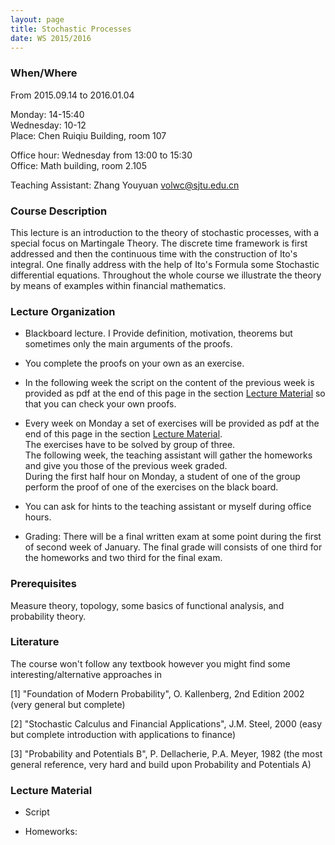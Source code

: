 ```yaml
---
layout: page
title: Stochastic Processes
date: WS 2015/2016
---
```


### When/Where

From 2015.09.14 to 2016.01.04

Monday: 14-15:40  
Wednesday: 10-12  
Place: Chen Ruiqiu Building, room 107  

Office hour: Wednesday from 13:00 to 15:30  
Office: Math building, room 2.105

Teaching Assistant: Zhang Youyuan <volwc@sjtu.edu.cn>

### Course Description

This lecture is an introduction to the theory of stochastic processes, with a special focus on Martingale Theory.
The discrete time framework is first addressed and then the continuous time with the construction of Ito's integral.
One finally address with the help of Ito's Formula some Stochastic differential equations.
Throughout the whole course we illustrate the theory by means of examples within financial mathematics.


### Lecture Organization

* Blackboard lecture. I Provide definition, motivation, theorems but sometimes only the main arguments of the proofs.
* You complete the proofs on your own as an exercise.
* In the following week the script on the content of the previous week is provided as pdf at the end of this page in the section [Lecture Material](#lecture-material) so that you can check your own proofs.
* Every week on Monday a set of exercises will be provided as pdf at the end of this page in the section [Lecture Material](#lecture-material).  
The exercises have to be solved by group of three.  
The following week, the teaching assistant will gather the homeworks and give you those of the previous week graded.  
During the first half hour on Monday, a student of one of the group perform the proof of one of the exercises on the black board.
* You can ask for hints to the teaching assistant or myself during office hours.

* Grading: There will be a final written exam at some point during the first of second week of January.
The final grade will consists of one third for the homeworks and two third for the final exam.

### Prerequisites

Measure theory, topology, some basics of functional analysis, and probability theory.

### Literature

The course won't follow any textbook however you might find some interesting/alternative approaches in

[1] "Foundation of Modern Probability", O. Kallenberg, 2nd Edition 2002 (very general but complete)

[2] "Stochastic Calculus and Financial Applications", J.M. Steel, 2000 (easy but complete introduction with applications to finance)

[3] "Probability and Potentials B", P. Dellacherie, P.A. Meyer, 1982 (the most general reference, very hard and build upon Probability and Potentials A) 


### Lecture Material

* Script

* Homeworks:
